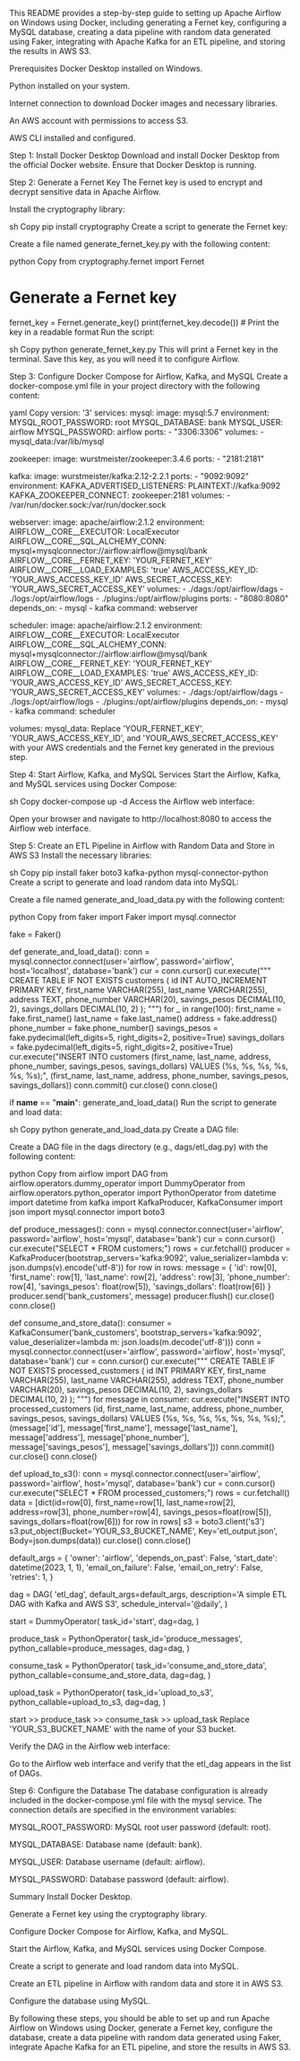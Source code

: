 This README provides a step-by-step guide to setting up Apache Airflow on Windows using Docker, including generating a Fernet key, configuring a MySQL database, creating a data pipeline with random data generated using Faker, integrating with Apache Kafka for an ETL pipeline, and storing the results in AWS S3.

Prerequisites
Docker Desktop installed on Windows.

Python installed on your system.

Internet connection to download Docker images and necessary libraries.

An AWS account with permissions to access S3.

AWS CLI installed and configured.

Step 1: Install Docker Desktop
Download and install Docker Desktop from the official Docker website. Ensure that Docker Desktop is running.

Step 2: Generate a Fernet Key
The Fernet key is used to encrypt and decrypt sensitive data in Apache Airflow.

Install the cryptography library:

sh
Copy
pip install cryptography
Create a script to generate the Fernet key:

Create a file named generate_fernet_key.py with the following content:

python
Copy
from cryptography.fernet import Fernet

# Generate a Fernet key
fernet_key = Fernet.generate_key()
print(fernet_key.decode())  # Print the key in a readable format
Run the script:

sh
Copy
python generate_fernet_key.py
This will print a Fernet key in the terminal. Save this key, as you will need it to configure Airflow.

Step 3: Configure Docker Compose for Airflow, Kafka, and MySQL
Create a docker-compose.yml file in your project directory with the following content:

yaml
Copy
version: '3'
services:
  mysql:
    image: mysql:5.7
    environment:
      MYSQL_ROOT_PASSWORD: root
      MYSQL_DATABASE: bank
      MYSQL_USER: airflow
      MYSQL_PASSWORD: airflow
    ports:
      - "3306:3306"
    volumes:
      - mysql_data:/var/lib/mysql

  zookeeper:
    image: wurstmeister/zookeeper:3.4.6
    ports:
      - "2181:2181"

  kafka:
    image: wurstmeister/kafka:2.12-2.2.1
    ports:
      - "9092:9092"
    environment:
      KAFKA_ADVERTISED_LISTENERS: PLAINTEXT://kafka:9092
      KAFKA_ZOOKEEPER_CONNECT: zookeeper:2181
    volumes:
      - /var/run/docker.sock:/var/run/docker.sock

  webserver:
    image: apache/airflow:2.1.2
    environment:
      AIRFLOW__CORE__EXECUTOR: LocalExecutor
      AIRFLOW__CORE__SQL_ALCHEMY_CONN: mysql+mysqlconnector://airflow:airflow@mysql/bank
      AIRFLOW__CORE__FERNET_KEY: 'YOUR_FERNET_KEY'
      AIRFLOW__CORE__LOAD_EXAMPLES: 'true'
      AWS_ACCESS_KEY_ID: 'YOUR_AWS_ACCESS_KEY_ID'
      AWS_SECRET_ACCESS_KEY: 'YOUR_AWS_SECRET_ACCESS_KEY'
    volumes:
      - ./dags:/opt/airflow/dags
      - ./logs:/opt/airflow/logs
      - ./plugins:/opt/airflow/plugins
    ports:
      - "8080:8080"
    depends_on:
      - mysql
      - kafka
    command: webserver

  scheduler:
    image: apache/airflow:2.1.2
    environment:
      AIRFLOW__CORE__EXECUTOR: LocalExecutor
      AIRFLOW__CORE__SQL_ALCHEMY_CONN: mysql+mysqlconnector://airflow:airflow@mysql/bank
      AIRFLOW__CORE__FERNET_KEY: 'YOUR_FERNET_KEY'
      AIRFLOW__CORE__LOAD_EXAMPLES: 'true'
      AWS_ACCESS_KEY_ID: 'YOUR_AWS_ACCESS_KEY_ID'
      AWS_SECRET_ACCESS_KEY: 'YOUR_AWS_SECRET_ACCESS_KEY'
    volumes:
      - ./dags:/opt/airflow/dags
      - ./logs:/opt/airflow/logs
      - ./plugins:/opt/airflow/plugins
    depends_on:
      - mysql
      - kafka
    command: scheduler

volumes:
  mysql_data:
Replace 'YOUR_FERNET_KEY', 'YOUR_AWS_ACCESS_KEY_ID', and 'YOUR_AWS_SECRET_ACCESS_KEY' with your AWS credentials and the Fernet key generated in the previous step.

Step 4: Start Airflow, Kafka, and MySQL Services
Start the Airflow, Kafka, and MySQL services using Docker Compose:

sh
Copy
docker-compose up -d
Access the Airflow web interface:

Open your browser and navigate to http://localhost:8080 to access the Airflow web interface.

Step 5: Create an ETL Pipeline in Airflow with Random Data and Store in AWS S3
Install the necessary libraries:

sh
Copy
pip install faker boto3 kafka-python mysql-connector-python
Create a script to generate and load random data into MySQL:

Create a file named generate_and_load_data.py with the following content:

python
Copy
from faker import Faker
import mysql.connector

fake = Faker()

def generate_and_load_data():
    conn = mysql.connector.connect(user='airflow', password='airflow', host='localhost', database='bank')
    cur = conn.cursor()
    cur.execute("""
        CREATE TABLE IF NOT EXISTS customers (
            id INT AUTO_INCREMENT PRIMARY KEY,
            first_name VARCHAR(255),
            last_name VARCHAR(255),
            address TEXT,
            phone_number VARCHAR(20),
            savings_pesos DECIMAL(10, 2),
            savings_dollars DECIMAL(10, 2)
        );
    """)
    for _ in range(100):
        first_name = fake.first_name()
        last_name = fake.last_name()
        address = fake.address()
        phone_number = fake.phone_number()
        savings_pesos = fake.pydecimal(left_digits=5, right_digits=2, positive=True)
        savings_dollars = fake.pydecimal(left_digits=5, right_digits=2, positive=True)
        cur.execute("INSERT INTO customers (first_name, last_name, address, phone_number, savings_pesos, savings_dollars) VALUES (%s, %s, %s, %s, %s, %s);",
                    (first_name, last_name, address, phone_number, savings_pesos, savings_dollars))
    conn.commit()
    cur.close()
    conn.close()

if __name__ == "__main__":
    generate_and_load_data()
Run the script to generate and load data:

sh
Copy
python generate_and_load_data.py
Create a DAG file:

Create a DAG file in the dags directory (e.g., dags/etl_dag.py) with the following content:

python
Copy
from airflow import DAG
from airflow.operators.dummy_operator import DummyOperator
from airflow.operators.python_operator import PythonOperator
from datetime import datetime
from kafka import KafkaProducer, KafkaConsumer
import json
import mysql.connector
import boto3

def produce_messages():
    conn = mysql.connector.connect(user='airflow', password='airflow', host='mysql', database='bank')
    cur = conn.cursor()
    cur.execute("SELECT * FROM customers;")
    rows = cur.fetchall()
    producer = KafkaProducer(bootstrap_servers='kafka:9092', value_serializer=lambda v: json.dumps(v).encode('utf-8'))
    for row in rows:
        message = {
            'id': row[0],
            'first_name': row[1],
            'last_name': row[2],
            'address': row[3],
            'phone_number': row[4],
            'savings_pesos': float(row[5]),
            'savings_dollars': float(row[6])
        }
        producer.send('bank_customers', message)
    producer.flush()
    cur.close()
    conn.close()

def consume_and_store_data():
    consumer = KafkaConsumer('bank_customers', bootstrap_servers='kafka:9092', value_deserializer=lambda m: json.loads(m.decode('utf-8')))
    conn = mysql.connector.connect(user='airflow', password='airflow', host='mysql', database='bank')
    cur = conn.cursor()
    cur.execute("""
        CREATE TABLE IF NOT EXISTS processed_customers (
            id INT PRIMARY KEY,
            first_name VARCHAR(255),
            last_name VARCHAR(255),
            address TEXT,
            phone_number VARCHAR(20),
            savings_pesos DECIMAL(10, 2),
            savings_dollars DECIMAL(10, 2)
        );
    """)
    for message in consumer:
        cur.execute("INSERT INTO processed_customers (id, first_name, last_name, address, phone_number, savings_pesos, savings_dollars) VALUES (%s, %s, %s, %s, %s, %s, %s);",
                    (message['id'], message['first_name'], message['last_name'], message['address'], message['phone_number'], message['savings_pesos'], message['savings_dollars']))
        conn.commit()
    cur.close()
    conn.close()

def upload_to_s3():
    conn = mysql.connector.connect(user='airflow', password='airflow', host='mysql', database='bank')
    cur = conn.cursor()
    cur.execute("SELECT * FROM processed_customers;")
    rows = cur.fetchall()
    data = [dict(id=row[0], first_name=row[1], last_name=row[2], address=row[3], phone_number=row[4], savings_pesos=float(row[5]), savings_dollars=float(row[6])) for row in rows]
    s3 = boto3.client('s3')
    s3.put_object(Bucket='YOUR_S3_BUCKET_NAME', Key='etl_output.json', Body=json.dumps(data))
    cur.close()
    conn.close()

default_args = {
    'owner': 'airflow',
    'depends_on_past': False,
    'start_date': datetime(2023, 1, 1),
    'email_on_failure': False,
    'email_on_retry': False,
    'retries': 1,
}

dag = DAG(
    'etl_dag',
    default_args=default_args,
    description='A simple ETL DAG with Kafka and AWS S3',
    schedule_interval='@daily',
)

start = DummyOperator(
    task_id='start',
    dag=dag,
)

produce_task = PythonOperator(
    task_id='produce_messages',
    python_callable=produce_messages,
    dag=dag,
)

consume_task = PythonOperator(
    task_id='consume_and_store_data',
    python_callable=consume_and_store_data,
    dag=dag,
)

upload_task = PythonOperator(
    task_id='upload_to_s3',
    python_callable=upload_to_s3,
    dag=dag,
)

start >> produce_task >> consume_task >> upload_task
Replace 'YOUR_S3_BUCKET_NAME' with the name of your S3 bucket.

Verify the DAG in the Airflow web interface:

Go to the Airflow web interface and verify that the etl_dag appears in the list of DAGs.

Step 6: Configure the Database
The database configuration is already included in the docker-compose.yml file with the mysql service. The connection details are specified in the environment variables:

MYSQL_ROOT_PASSWORD: MySQL root user password (default: root).

MYSQL_DATABASE: Database name (default: bank).

MYSQL_USER: Database username (default: airflow).

MYSQL_PASSWORD: Database password (default: airflow).

Summary
Install Docker Desktop.

Generate a Fernet key using the cryptography library.

Configure Docker Compose for Airflow, Kafka, and MySQL.

Start the Airflow, Kafka, and MySQL services using Docker Compose.

Create a script to generate and load random data into MySQL.

Create an ETL pipeline in Airflow with random data and store it in AWS S3.

Configure the database using MySQL.

By following these steps, you should be able to set up and run Apache Airflow on Windows using Docker, generate a Fernet key, configure the database, create a data pipeline with random data generated using Faker, integrate Apache Kafka for an ETL pipeline, and store the results in AWS S3.
